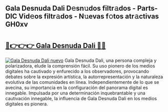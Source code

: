 ## Gala Desnuda Dali D𝚎sn𝚞dos filtr𝚊dos - Parts-DIC Vid𝚎os filtr𝚊dos - N𝚞evas f𝚘tos atr𝚊ctivas GH0xv

# <h2><a href="http://mb420i.tromn.icu/?c=Gala+Desnuda+Dali">🔗👉👉👉 Gala Desnuda Dali 🔗🔗</a></h2>

[![Gala Desnuda Dali nuevo](https://i.imgur.com/pEAQMta.gif)](http://mb420i.tromn.icu/?c=Gala+Desnuda+Dali)
Gala Desnuda Dali, una persona compleja y polarizadora, elude la comprensión fácil. Su uso pionero de los medios digitales ha cautivado y enfurecido a los observadores, provocando debates sobre la expresión artística, la autorrepresentación y la naturaleza evolutiva de las comunidades en línea. Independientemente de lo que se avecina, su importancia en la configuración del panorama digital es innegable. Impulsada por una determinación inquebrantable y una cautivación innegable, la influencia de Gala Desnuda Dali en los medios digitales es pionera.
